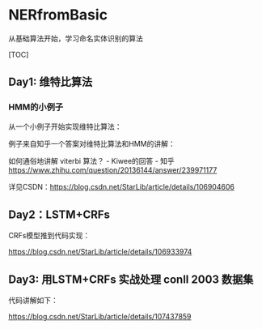 # NERfromBasic
从基础算法开始，学习命名实体识别的算法

[TOC]

## Day1: 维特比算法

### HMM的小例子

从一个小例子开始实现维特比算法：

例子来自知乎一个答案对维特比算法和HMM的讲解：

如何通俗地讲解 viterbi 算法？ - Kiwee的回答 - 知乎
https://www.zhihu.com/question/20136144/answer/239971177

详见CSDN：<https://blog.csdn.net/StarLib/article/details/106904606>

## Day2：LSTM+CRFs

CRFs模型推到代码实现：

<https://blog.csdn.net/StarLib/article/details/106933974>

## Day3: 用LSTM+CRFs 实战处理 conll 2003 数据集

代码讲解如下：

<https://blog.csdn.net/StarLib/article/details/107437859>


